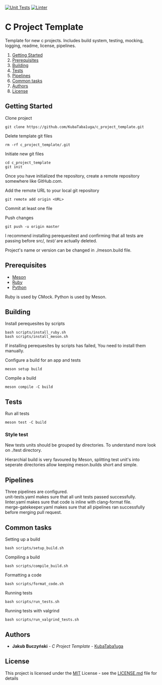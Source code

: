 [![Unit Tests](https://github.com/KubaTaba1uga/c_project_template/actions/workflows/unit-tests.yaml/badge.svg)](https://github.com/KubaTaba1uga/c_project_template/actions/workflows/unit-tests.yaml) 
[![Linter](https://github.com/KubaTaba1uga/c_project_template/actions/workflows/linter.yaml/badge.svg)](https://github.com/KubaTaba1uga/c_project_template/actions/workflows/linter.yaml)

# C Project Template

Template for new c projects. Includes build system, testing, mocking, logging, readme, license, pipelines. 

1. [Getting Started](#Getting-Started)
2. [Prerequisites](#Prerequisites)
3. [Building](#Building)
4. [Tests](#Tests)
5. [Pipelines](#Pipelines)
6. [Common tasks](#Common-tasks)
7. [Authors](#Authors)
8. [License](#License)


## Getting Started

Clone project
```
git clone https://github.com/KubaTaba1uga/c_project_template.git
```

Delete template git files
```
rm -rf c_project_template/.git
```

Initiate new git files
```
cd c_project_template
git init
```

Once you have initialized the repository, create a remote repository somewhere like GitHub.com.

Add the remote URL to your local git repository
```
git remote add origin <URL>
```

Commit at least one file

Push changes
```
git push -u origin master
```

I recommend installing perequesitest and confirming that all tests are passing before src/*, test/* are actually deleted.

Project's name or version can be changed in ./meson.build file.


## Prerequisites

- [Meson](https://mesonbuild.com/)
- [Ruby](https://www.ruby-lang.org/en/)
- [Python](https://www.python.org/)

Ruby is used by CMock.
Python is used by Meson.


## Building

Install perequesites by scripts
```
bash scripts/install_ruby.sh
bash scripts/install_meson.sh
```

If installing perequesites by scripts has failed, You need to install them manually.


Configure a build for an app and tests
```
meson setup build
```

Compile a build
```
meson compile -C build
```


## Tests

Run all tests
```
meson test -C build
```


### Style test

New tests units should be grouped by directories.
To understand more look on ./test directory.

Hierarchial build is very favoured by Meson, splitting test unit's into seperate directories allow keeping meson.builds short and simple.


## Pipelines

Three pipelines are configured. <br>
unit-tests.yaml makes sure that all unit tests passed successfully. <br>
linter.yaml makes sure that code is inline with clang-format file. <br>
merge-gatekeeper.yaml makes sure that all pipelines ran successfully before merging pull request.


## Common tasks

Setting up a build
```
bash scripts/setup_build.sh
```

Compiling a build
```
bash scripts/compile_build.sh
```

Formatting a code
```
bash scripts/format_code.sh
```

Running tests
```
bash scripts/run_tests.sh
```

Running tests with valgrind
```
bash scripts/run_valgrind_tests.sh
```


## Authors

  - **Jakub Buczyński** - *C Project Template* -
    [KubaTaba1uga](https://github.com/KubaTaba1uga)

## License

This project is licensed under the [MIT](LICENSE.md)
License - see the [LICENSE.md](LICENSE.md) file for
details
